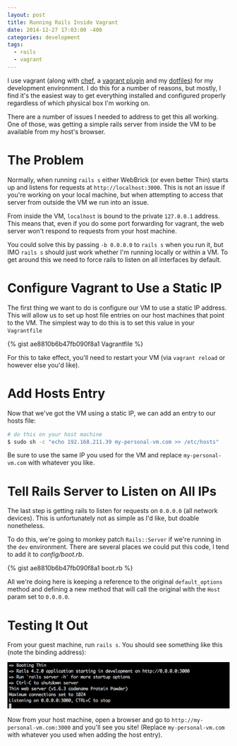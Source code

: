 ```yaml
---
layout: post
title: Running Rails Inside Vagrant
date: 2014-12-27 17:03:00 -400
categories: development
tags:
  - rails
  - vagrant
---
```

I use vagrant (along with [chef], a [vagrant plugin] and my [dotfiles]) for my development environment. 
I do this for a number of reasons, but mostly, I find it's the easiest way to get everything 
installed and configured properly regardless of which physical box I'm working on.

There are a number of issues I needed to address to get this all working. One of those, was getting
a simple rails server from inside the VM to be available from my host's browser.

# The Problem

Normally, when running `rails s` either WebBrick (or even better Thin) starts up and listens for
requests at `http://localhost:3000`. This is not an issue if you're working on your local machine,
but when attempting to access that server from outside the VM we run into an issue.

From inside the VM, `localhost` is bound to the private `127.0.0.1` address. This means that, even
if you do some port forwarding for vagrant, the web server won't respond to requests from your host
machine.

You could solve this by passing `-b 0.0.0.0` to `rails s` when you run it, but IMO `rails s` should
just work whether I'm running locally or within a VM. To get around this we need to force rails to
listen on all interfaces by default.

# Configure Vagrant to Use a Static IP

The first thing we want to do is configure our VM to use a static IP address. This will allow us to
set up host file entries on our host machines that point to the VM. The simplest way to do this is to
set this value in your `Vagrantfile`

{% gist ae8810b6b47fb090f8a1 Vagrantfile %}

For this to take effect, you'll need to restart your VM (via `vagrant reload` or however else you'd
like).

# Add Hosts Entry

Now that we've got the VM using a static IP, we can add an entry to our hosts file:

```bash
# do this on your host machine
$ sudo sh -c "echo 192.168.211.39 my-personal-vm.com >> /etc/hosts"
```

Be sure to use the same IP you used for the VM and replace `my-personal-vm.com` with whatever you
like.

# Tell Rails Server to Listen on All IPs

The last step is getting rails to listen for requests on `0.0.0.0` (all network devices). This is
unfortunately not as simple as I'd like, but doable nonetheless.

To do this, we're going to monkey patch `Rails::Server` if we're running in the `dev` environment.
There are several places we could put this code, I tend to add it to _config/boot.rb_.

{% gist ae8810b6b47fb090f8a1 boot.rb %}

All we're doing here is keeping a reference to the original `default_options` method and defining a
new method that will call the original with the `Host` param set to `0.0.0.0`.

# Testing It Out

From your guest machine, run `rails s`. You should see something like this (note the binding
address):

<div class="blk-bg">
  <img src="/public/img/thin-console.png" alt="thin console">
</div>

Now from your host machine, open a browser and go to `http://my-personal-vm.com:3000` and you'll see
you site! (Replace `my-personal-vm.com` with whatever you used when adding the host entry).

[chef]: https://github.com/pseudomuto/kitchen-sink
[vagrant plugin]: https://github.com/pseudomuto/vagrant-pseudomuto
[dotfiles]: https://github.com/pseudomuto/dotfiles
